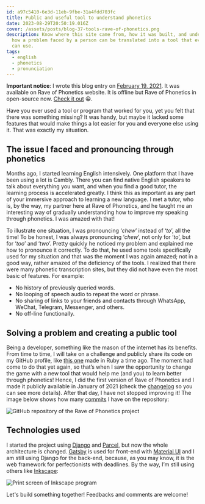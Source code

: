 ```yaml
---
id: a97c5410-6e3d-11eb-9fbe-31a4fdd703fc
title: Public and useful tool to understand phonetics
date: 2023-08-29T20:50:19.016Z
cover: /assets/posts/blog-37-tools-rave-of-phonetics.png
description: Know where this site came from, how it was built, and understand
  how a problem faced by a person can be translated into a tool that everyone
  can use.
tags:
  - english
  - phonetics
  - pronunciation
---
```

**Important notice**: I wrote this blog entry on [February 19, 2021](https://github.com/willianantunes/rave-of-phonetics/blob/c79814d83887c57408de32984a80634e4ddada93/frontend/content/blog/2021/02/2021-02-19-public-and-useful-tool-to-understand-phonetics.md). It was available on Rave of Phonetics website. It is offline but Rave of Phonetics in open-source now. [Check it out](https://github.com/willianantunes/rave-of-phonetics/) 😀.

Have you ever used a tool or program that worked for you, yet you felt that there was something missing? It was handy, but maybe it lacked some features that would make things a lot easier for you and everyone else using it. That was exactly my situation.

## The issue I faced and pronouncing through phonetics

Months ago, I started learning English intensively. One platform that I have been using a lot is Cambly. There you can find native English speakers to talk about everything you want, and when you find a good tutor, the learning process is accelerated greatly. I think this as important as any part of your immersive approach to learning a new language. I met a tutor, who is, by the way, my partner here at Rave of Phonetics, and he taught me an interesting way of gradually understanding how to improve my speaking through phonetics. I was amazed with that!

To illustrate one situation, I was pronouncing ‘*chew*’ instead of ‘*to*’, all the time! To be honest, I was always pronouncing ‘*chew*’, not only for ‘*to*’, but for ‘*too*’ and ‘*two*’. Pretty quickly he noticed my problem and explained me how to pronounce it correctly. To do that, he used some tools specifically used for my situation and that was the moment I was again amazed; not in a good way, rather amazed of the deficiency of the tools. I realized that there were many phonetic transcription sites, but they did not have even the most basic of features. For example:

* No history of previously queried words.
* No looping of speech audio to repeat the word or phrase.
* No sharing of links to your friends and contacts through WhatsApp, WeChat, Telegram, Messenger, and others.
* No off-line functionally.

## Solving a problem and creating a public tool

Being a developer, something like the mason of the internet has its benefits. From time to time, I will take on a challenge and publicly share its code on my GitHub profile, like [this one](https://github.com/willianantunes/runner-said-no-one-ever) made in Ruby a time ago. The moment had come to do that yet again, so that’s when I saw the opportunity to change the game with a new tool that would help me (and you) to learn better through phonetics! Hence, I did the first version of Rave of Phonetics and I made it publicly available in January of 2021 (check the [changelog](/changelog) so you can see more details). After that day, I have not stopped improving it! The image below shows how many [commits](https://en.wikipedia.org/wiki/Commit_(version_control)) I have on the repository:

![GitHub repository of the Rave of Phonetics project](/assets/posts/blog-37-github-refactor-rop.png "A monorepo of the entire project")

## Technologies used

I started the project using [Django](https://www.djangoproject.com/) and [Parcel](https://parceljs.org/), but now the whole architecture is changed. [Gatsby](https://www.gatsbyjs.com/) is used for front-end with [Material UI](https://material-ui.com/) and I am still using Django for the back-end, because, as you may know, it is the web framework for perfectionists with deadlines. By the way, I’m still using others like [Inkscape](https://inkscape.org/):

![Print screen of Inkscape program](/assets/posts/blog-37-inkscape-rop.png "Inkscape can be used to draw things")

Let's build something together! Feedbacks and comments are welcome!
